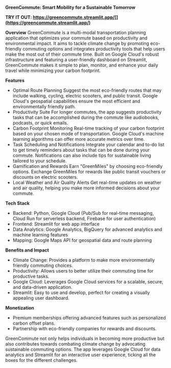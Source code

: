 **GreenCommute: Smart Mobility for a Sustainable Tomorrow**

**TRY IT OUT: https://greencommute.streamlit.app/[](https://greencommute.streamlit.app/)**

**Overview**
GreenCommute is a multi-modal transportation planning application that optimizes your commute based on productivity and environmental impact. It aims to tackle climate change by promoting eco-friendly commuting options and integrates productivity tools that help users make the most out of their commute time. Built on Google Cloud's robust infrastructure and featuring a user-friendly dashboard on Streamlit, GreenCommute makes it simple to plan, monitor, and enhance your daily travel while minimizing your carbon footprint.


**Features**
- Optimal Route Planning
Suggest the most eco-friendly routes that may include walking, cycling, electric scooters, and public transit.
Google Cloud's geospatial capabilities ensure the most efficient and environmentally friendly path.
- Productivity Suite
For longer commutes, the app suggests productivity tasks that can be accomplished during the commute like audiobooks, podcasts, or quick emails.
- Carbon Footprint Monitoring
Real-time tracking of your carbon footprint based on your chosen mode of transportation.
Google Cloud's machine learning algorithms can offer more accurate metrics over time.
- Task Scheduling and Notifications
Integrate your calendar and to-do list to get timely reminders about tasks that can be done during your commute.
Notifications can also include tips for sustainable living tailored to your schedule.
- Gamification and Rewards
Earn "GreenMiles" by choosing eco-friendly options.
Exchange GreenMiles for rewards like public transit vouchers or discounts on electric scooters.
- Local Weather and Air Quality Alerts
Get real-time updates on weather and air quality, helping you make more informed decisions about your commute.


**Tech Stack**
- Backend: Python, Google Cloud (Pub/Sub for real-time messaging, Cloud Run for serverless backend, Firebase for user authentication)
- Frontend: Streamlit for web app interface
- Data Analytics: Google Analytics, BigQuery for advanced analytics and machine learning features
- Mapping: Google Maps API for geospatial data and route planning


**Benefits and Impact**
- Climate Change: Provides a platform to make more environmentally friendly commuting choices.
- Productivity: Allows users to better utilize their commuting time for productive tasks.
- Google Cloud: Leverages Google Cloud services for a scalable, secure, and data-driven application.
- Streamlit: Easy to use and develop, perfect for creating a visually appealing user dashboard.


**Monetization**
- Premium memberships offering advanced features such as personalized carbon offset plans.
- Partnership with eco-friendly companies for rewards and discounts.


GreenCommute not only helps individuals in becoming more productive but also contributes towards combating climate change by advocating sustainable commuting options. The app leverages Google Cloud for data analytics and Streamlit for an interactive user experience, ticking all the boxes for the different challenges.

